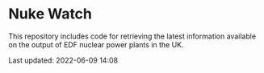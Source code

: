 # Nuke Watch

This repository includes code for retrieving the latest information available on the output of EDF nuclear power plants in the UK.

Last updated: 2022-06-09 14:08